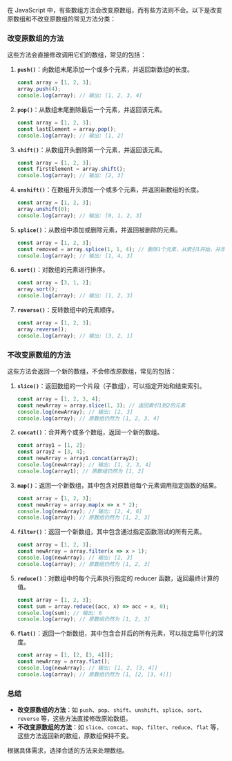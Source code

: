 在 JavaScript 中，有些数组方法会改变原数组，而有些方法则不会。以下是改变原数组和不改变原数组的常见方法分类：

### 改变原数组的方法

这些方法会直接修改调用它们的数组，常见的包括：

1. **`push()`**：向数组末尾添加一个或多个元素，并返回新数组的长度。

   ```javascript
   const array = [1, 2, 3];
   array.push(4);
   console.log(array); // 输出: [1, 2, 3, 4]
   ```

2. **`pop()`**：从数组末尾删除最后一个元素，并返回该元素。

   ```javascript
   const array = [1, 2, 3];
   const lastElement = array.pop();
   console.log(array); // 输出: [1, 2]
   ```

3. **`shift()`**：从数组开头删除第一个元素，并返回该元素。

   ```javascript
   const array = [1, 2, 3];
   const firstElement = array.shift();
   console.log(array); // 输出: [2, 3]
   ```

4. **`unshift()`**：在数组开头添加一个或多个元素，并返回新数组的长度。

   ```javascript
   const array = [1, 2, 3];
   array.unshift(0);
   console.log(array); // 输出: [0, 1, 2, 3]
   ```

5. **`splice()`**：从数组中添加或删除元素，并返回被删除的元素。

   ```javascript
   const array = [1, 2, 3];
   const removed = array.splice(1, 1, 4); // 删除1个元素，从索引1开始，并添加4
   console.log(array); // 输出: [1, 4, 3]
   ```

6. **`sort()`**：对数组的元素进行排序。

   ```javascript
   const array = [3, 1, 2];
   array.sort();
   console.log(array); // 输出: [1, 2, 3]
   ```

7. **`reverse()`**：反转数组中的元素顺序。

   ```javascript
   const array = [1, 2, 3];
   array.reverse();
   console.log(array); // 输出: [3, 2, 1]
   ```

### 不改变原数组的方法

这些方法会返回一个新的数组，不会修改原数组，常见的包括：

1. **`slice()`**：返回数组的一个片段（子数组），可以指定开始和结束索引。

   ```javascript
   const array = [1, 2, 3, 4];
   const newArray = array.slice(1, 3); // 返回索引1到2的元素
   console.log(newArray); // 输出: [2, 3]
   console.log(array); // 原数组仍然为 [1, 2, 3, 4]
   ```

2. **`concat()`**：合并两个或多个数组，返回一个新的数组。

   ```javascript
   const array1 = [1, 2];
   const array2 = [3, 4];
   const newArray = array1.concat(array2);
   console.log(newArray); // 输出: [1, 2, 3, 4]
   console.log(array1); // 原数组仍然为 [1, 2]
   ```

3. **`map()`**：返回一个新数组，其中包含对原数组每个元素调用指定函数的结果。

   ```javascript
   const array = [1, 2, 3];
   const newArray = array.map(x => x * 2);
   console.log(newArray); // 输出: [2, 4, 6]
   console.log(array); // 原数组仍然为 [1, 2, 3]
   ```

4. **`filter()`**：返回一个新数组，其中包含通过指定函数测试的所有元素。

   ```javascript
   const array = [1, 2, 3];
   const newArray = array.filter(x => x > 1);
   console.log(newArray); // 输出: [2, 3]
   console.log(array); // 原数组仍然为 [1, 2, 3]
   ```

5. **`reduce()`**：对数组中的每个元素执行指定的 reducer 函数，返回最终计算的值。

   ```javascript
   const array = [1, 2, 3];
   const sum = array.reduce((acc, x) => acc + x, 0);
   console.log(sum); // 输出: 6
   console.log(array); // 原数组仍然为 [1, 2, 3]
   ```

6. **`flat()`**：返回一个新数组，其中包含合并后的所有元素，可以指定扁平化的深度。

   ```javascript
   const array = [1, [2, [3, 4]]];
   const newArray = array.flat();
   console.log(newArray); // 输出: [1, 2, [3, 4]]
   console.log(array); // 原数组仍然为 [1, [2, [3, 4]]]
   ```

### 总结

- **改变原数组的方法**：如 `push`、`pop`、`shift`、`unshift`、`splice`、`sort`、`reverse` 等，这些方法直接修改原始数组。
- **不改变原数组的方法**：如 `slice`、`concat`、`map`、`filter`、`reduce`、`flat` 等，这些方法返回新的数组，原数组保持不变。

根据具体需求，选择合适的方法来处理数组。